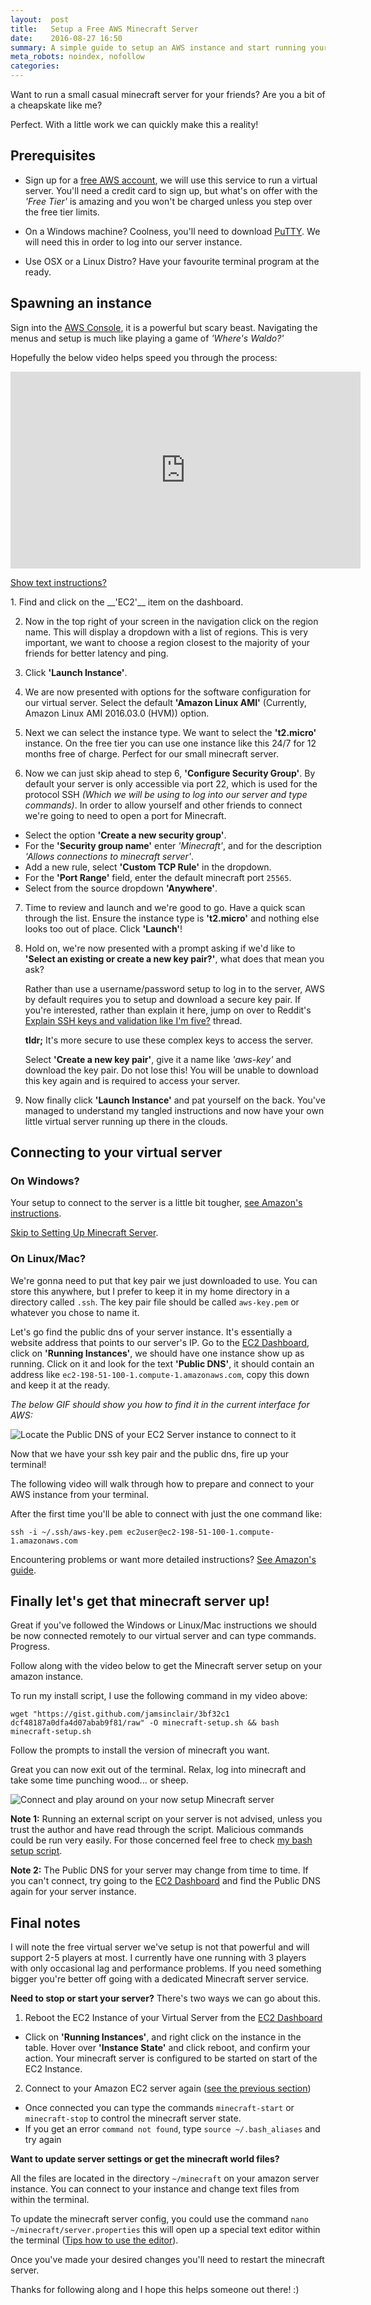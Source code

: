 ```yaml
---
layout:  post
title:   Setup a Free AWS Minecraft Server
date:    2016-08-27 16:50
summary: A simple guide to setup an AWS instance and start running your very own Minecraft server from it.
meta_robots: noindex, nofollow
categories:
---
```


Want to run a small casual minecraft server for your friends? Are you a bit of a cheapskate like me?

Perfect. With a little work we can quickly make this a reality!

## Prerequisites
- Sign up for a [free AWS account](http://aws.amazon.com/free), we will use this service to run a virtual server.
You'll need a credit card to sign up, but what's on offer with the _'Free Tier'_ is amazing and you won't be charged
unless you step over the free tier limits.

- On a Windows machine? Coolness, you'll need to download [PuTTY](http://www.putty.org/). We will
need this in order to log into our server instance.

- Use OSX or a Linux Distro? Have your favourite terminal program at the ready.

## Spawning an instance
Sign into the [AWS Console](https://console.aws.amazon.com), it is a powerful but scary beast. Navigating the menus and setup is much like playing a game of _'Where's Waldo?'_

Hopefully the below video helps speed you through the process:

<iframe width="560" height="315" src="https://www.youtube.com/embed/knfAzeU8DOY" frameborder="0" allowfullscreen></iframe>

<p></p>
<p id="spawn-instance-instructions">
    <a href="#spawn-instance-instructions" style="cursor: pointer">Show text instructions?</a>
</p>
1. Find and click on the __'EC2'__ item on the dashboard.

2. Now in the top right of your screen in the navigation click on the region name. This will display a dropdown with a
list of regions. This is very important, we want to choose a region closest to the majority of your friends for better
latency and ping.

3. Click __'Launch Instance'__.

4. We are now presented with options for the software configuration for our virtual server. Select the default
__'Amazon Linux AMI'__ (Currently, Amazon Linux AMI 2016.03.0 (HVM)) option.

5. Next we can select the instance type. We want to select the __'t2.micro'__ instance. On the free tier you can use one instance like this 24/7 for 12 months free of charge. Perfect for our small minecraft server.

6. Now we can just skip ahead to step 6, __'Configure Security Group'__. By default your server is only accessible via
port 22, which is used for the protocol SSH _(Which we will be using to log into our server and type commands)_.
In order to allow yourself and other friends to connect we're going to need to open a port for Minecraft.
  - Select the option __'Create a new security group'__.
  - For the __'Security group name'__ enter _'Minecraft'_, and for the description _'Allows connections to minecraft
  server'_.
  - Add a new rule, select __'Custom TCP Rule'__ in the dropdown.
  - For the __'Port Range'__ field, enter the default minecraft port `25565`.
  - Select from the source dropdown __'Anywhere'__.

7. Time to review and launch and we're good to go. Have a quick scan through the list. Ensure the instance type is __'t2.micro'__ and nothing else looks too out of place. Click __'Launch'__!

8. Hold on, we're now presented with a prompt asking if we'd like to __'Select an existing or create a new key
pair?'__, what does that mean you ask?

    Rather than use a username/password setup to log in to the server, AWS by default requires you to setup and
    download a secure key pair. If you're interested, rather than explain it here, jump on over to Reddit's [Explain SSH keys and validation like I'm five?](https://www.reddit.com/r/learnprogramming/comments/1enupy/explain_ssh_keys_and_validation_like_im_five/) thread.

    __tldr;__ It's more secure to use these complex keys to access the server.

    Select __'Create a new key pair'__, give it a name like _'aws-key'_ and download the key pair. Do not lose this!
    You will be unable to download this key again and is required to access your server.

9. Now finally click __'Launch Instance'__ and pat yourself on the back. You've managed to understand my tangled
instructions and now have your own little virtual server running up there in the clouds.

## Connecting to your virtual server

### On Windows?

Your setup to connect to the server is a little bit tougher, [see Amazon's instructions](http://docs.aws.amazon.com/AWSEC2/latest/UserGuide/putty.html).

[Skip to Setting Up Minecraft Server](#finally-lets-get-that-minecraft-server-up).

### On Linux/Mac?
We're gonna need to put that key pair we just downloaded to use. You can store this anywhere, but I prefer to keep it
in my home directory in a directory called `.ssh`. The key pair file should be called `aws-key.pem` or whatever you chose to name it.

Let's go find the public dns of your server instance. It's essentially a website address that points to our server's IP.
Go to the [EC2 Dashboard](https://console.aws.amazon.com/ec2/v2/home), click on __'Running Instances'__, we should have
one instance show up as running. Click on it and look for the text __'Public DNS'__, it should contain an address like
`ec2-198-51-100-1.compute-1.amazonaws.com`, copy this down and keep it at the ready.

*The below GIF should show you how to find it in the current interface for AWS:*

![Locate the Public DNS of your EC2 Server instance to connect to it](http://i.imgur.com/PDvtB75.gif?1)

Now that we have your ssh key pair and the public dns, fire up your terminal!

The following video will walk through how to prepare and connect to your AWS instance from your terminal.
<script type="text/javascript" data-speed="2" src="https://asciinema.org/a/1rzhpnmxbtj1ezp3p9schgecs.js" id="asciicast-1rzhpnmxbtj1ezp3p9schgecs" async></script>

After the first time you'll be able to connect with just the one command like:

`ssh -i ~/.ssh/aws-key.pem ec2user@ec2-198-51-100-1.compute-1.amazonaws.com`

Encountering problems or want more detailed instructions? [See Amazon's guide](http://docs.aws.amazon.com/AWSEC2/latest/UserGuide/AccessingInstancesLinux.html).

## Finally let's get that minecraft server up!

Great if you've followed the Windows or Linux/Mac instructions we should be now connected remotely to our virtual server
and can type commands. Progress.

Follow along with the video below to get the Minecraft server setup on your amazon instance.
<script type="text/javascript" data-speed="1.3" src="https://asciinema.org/a/152oj5te8qxnzsghxkxv7gylr.js" id="asciicast-b6b9x7jjirp6pb6b5iyza0se7" async></script>

To run my install script, I use the following command in my video above:

```
wget "https://gist.github.com/jamsinclair/3bf32c1
dcf48187a0dfa4d07abab9f81/raw" -O minecraft-setup.sh && bash minecraft-setup.sh
```

Follow the prompts to install the version of minecraft you want.

Great you can now exit out of the terminal. Relax, log into minecraft and take some time punching wood... or sheep.

![Connect and play around on your now setup Minecraft server](http://i.imgur.com/YdHH3E2.gif?1)

__Note 1:__ Running an external script on your server is not advised, unless you trust the author and have read through
the script. Malicious commands could be run very easily. For those concerned feel free to check [my bash setup script](https://gist.github.com/jamsinclair/3bf32c1dcf48187a0dfa4d07abab9f81).

__Note 2:__ The Public DNS for your server may change from time to time. If you can't connect, try going to the [EC2 Dashboard](https://console.aws.amazon.com/ec2/v2/home) and find the Public DNS again for your server instance.

## Final notes

I will note the free virtual server we've setup is not that powerful and will support 2-5 players at most. I currently
have one running with 3 players with only occasional lag and performance problems. If you need something bigger you're
better off going with a dedicated Minecraft server service.

__Need to stop or start your server?__ There's two ways we can go about this.

1. Reboot the EC2 Instance of your Virtual Server from the [EC2 Dashboard](https://console.aws.amazon.com/ec2/v2/home)   
  - Click on __'Running Instances'__, and right click on the instance in the table. Hover over __'Instance State'__ and
  click reboot, and confirm your action. Your minecraft server is configured to be started on start of the EC2 Instance.

2. Connect to your Amazon EC2 server again ([see the previous section](#connecting-to-your-virtual-server))
  - Once connected you can type the commands `minecraft-start` or `minecraft-stop` to control the minecraft server state.
  - If you get an error `command not found`, type `source ~/.bash_aliases` and try again

__Want to update server settings or get the minecraft world files?__

All the files are located in the directory `~/minecraft` on your amazon server instance. You can connect to your
instance and change text files from within the terminal.

To update the minecraft server config, you could use the command `nano ~/minecraft/server.properties` this will open up
a special text editor within the terminal ([Tips how to use the editor](http://www.howtogeek.com/howto/42980/the-beginners-guide-to-nano-the-linux-command-line-text-editor/)).

Once you've made your desired changes you'll need to restart the minecraft server.

Thanks for following along and I hope this helps someone out there! :)
